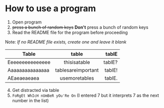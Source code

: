 How to use a program
====================
1. Open program
2. ~~press a bunch of random keys~~ **Don't** press a bunch of random keys
3. Read the README file for the program before proceeding

Note: *If no README file exists, create one and leave it blank*

| Table         | table             | tablE |
| ------------- |:-----------------:| -----:|
|Eeeeeeeeeeeeeee|    thisisatable   | tablE?|
|Aaaaaaaaaaaaaaa| tablesareimportant| tablE!|
|AEaeaeaeaea    |   usemoretables   | tablE.|

4. Get distracted via table
7. `FoRgEt WhIcH nUmBeR yOu'Re On` (I entered 7 but it interprets 7 as the next number in the list)
